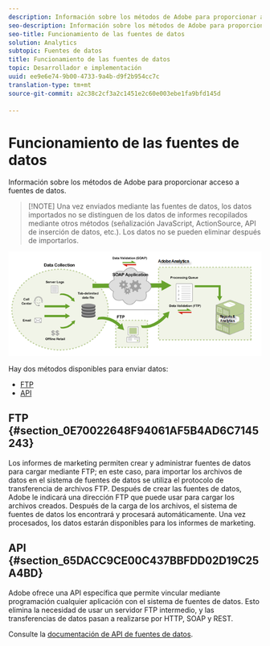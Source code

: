```yaml
---
description: Información sobre los métodos de Adobe para proporcionar acceso a fuentes de datos.
seo-description: Información sobre los métodos de Adobe para proporcionar acceso a fuentes de datos.
seo-title: Funcionamiento de las fuentes de datos
solution: Analytics
subtopic: Fuentes de datos
title: Funcionamiento de las fuentes de datos
topic: Desarrollador e implementación
uuid: ee9e6e74-9b00-4733-9a4b-d9f2b954cc7c
translation-type: tm+mt
source-git-commit: a2c38c2cf3a2c1451e2c60e003ebe1fa9bfd145d

---
```



# Funcionamiento de las fuentes de datos

Información sobre los métodos de Adobe para proporcionar acceso a fuentes de datos.

> [!NOTE] Una vez enviados mediante las fuentes de datos, los datos importados no se distinguen de los datos de informes recopilados mediante otros métodos (señalización JavaScript, ActionSource, API de inserción de datos, etc.). Los datos no se pueden eliminar después de importarlos.

![](assets/data_sources_overview.png)

Hay dos métodos disponibles para enviar datos:

* [FTP](../../import/c-data-sources/datasrc-how-data-sources-works.md#section_0E70022648F94061AF5B4AD6C7145243)
* [API](../../import/c-data-sources/datasrc-how-data-sources-works.md#section_65DACC9CE00C437BBFDD02D19C25A4BD)

## FTP {#section_0E70022648F94061AF5B4AD6C7145243}

Los informes de marketing permiten crear y administrar fuentes de datos para cargar mediante FTP; en este caso, para importar los archivos de datos en el sistema de fuentes de datos se utiliza el protocolo de transferencia de archivos FTP. Después de crear las fuentes de datos, Adobe le indicará una dirección FTP que puede usar para cargar los archivos creados. Después de la carga de los archivos, el sistema de fuentes de datos los encontrará y procesará automáticamente. Una vez procesados, los datos estarán disponibles para los informes de marketing.

## API {#section_65DACC9CE00C437BBFDD02D19C25A4BD}

Adobe ofrece una API específica que permite vincular mediante programación cualquier aplicación con el sistema de fuentes de datos. Esto elimina la necesidad de usar un servidor FTP intermedio, y las transferencias de datos pasan a realizarse por HTTP, SOAP y REST.

Consulte la [documentación de API de fuentes de datos](https://marketing.adobe.com/developer/documentation/data-sources/c-data-sources-api).
